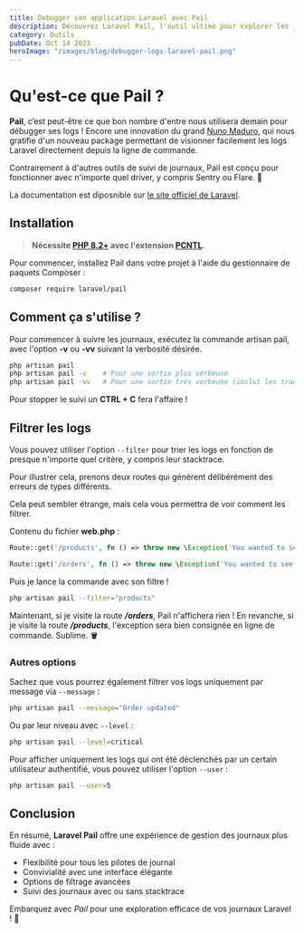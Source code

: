 ```yaml
---
title: Debugger son application Laravel avec Pail
description: Découvrez Laravel Pail, l'outil ultime pour explorer les journaux de votre application Laravel depuis la ligne de commande, avec une interface conviviale et une compatibilité totale.
category: Outils
pubDate: Oct 14 2023
heroImage: "/images/blog/debugger-logs-laravel-pail.png"
---
```


# Qu'est-ce que Pail ?

**Pail**, c’est peut-être ce que bon nombre d'entre nous utilisera demain pour débugger ses logs ! Encore une innovation du grand [Nuno Maduro](https://twitter.com/enunomaduro), qui nous gratifie d'un nouveau package permettant de visionner facilement les logs Laravel directement depuis la ligne de commande.

Contrairement à d'autres outils de suivi de journaux, Pail est conçu pour fonctionner avec n'importe quel driver, y compris Sentry ou Flare. 🔫

La documentation est diposnible sur [le site officiel de Laravel](https://laravel.com/docs/10.x/logging#tailing-log-messages-using-pail).

## Installation

> **Nécessite [PHP 8.2+](https://php.net/releases/) avec l'extension [PCNTL](https://www.php.net/manual/en/book.pcntl.php).**

Pour commencer, installez Pail dans votre projet à l'aide du gestionnaire de paquets Composer :

```bash
composer require laravel/pail
```

## Comment ça s'utilise ?

Pour commencer à suivre les journaux, exécutez la commande artisan pail, avec l'option **-v** ou **-vv** suivant la verbosité désirée.

```bash
php artisan pail
php artisan pail -v    # Pour une sortie plus verbeuse
php artisan pail -vv   # Pour une sortie très verbeuse (inclut les traces de la pile)
```

Pour stopper le suivi un **CTRL + C** fera l'affaire !

## Filtrer les logs

Vous pouvez utiliser l'option `--filter` pour trier les logs en fonction de presque n'importe quel critère, y compris leur stacktrace.

Pour illustrer cela, prenons deux routes qui génèrent délibérément des erreurs de types différents.

Cela peut sembler étrange, mais cela vous permettra de voir comment les filtrer.

Contenu du fichier **web.php** :

```php
Route::get('/products', fn () => throw new \Exception('You wanted to see products? You fool!'));

Route::get('/orders', fn () => throw new \Exception('You wanted to see orders? You fool!'));
```

Puis je lance la commande avec son filtre !

```bash
php artisan pail --filter="products"
```

Maintenant, si je visite la route ***/orders***, Pail n'affichera rien ! En revanche, si je visite la route ***/products***, l'exception sera bien consignée en ligne de commande. Sublime. 🪣

### Autres options

Sachez que vous pourrez également filtrer vos logs uniquement par message via `--message` :

```bash
php artisan pail --message="Order updated"
```

Ou par leur niveau avec `--level` :

```bash
php artisan pail --level=critical
```

Pour afficher uniquement les logs qui ont été déclenchés par un certain utilisateur authentifié, vous pouvez utiliser l'option `--user` :

```bash
php artisan pail --user=5
```

## Conclusion

En résumé, **Laravel Pail** offre une expérience de gestion des journaux plus fluide avec :

- Flexibilité pour tous les pilotes de journal
- Convivialité avec une interface élégante
- Options de filtrage avancées
- Suivi des journaux avec ou sans stacktrace

Embarquez avec *Pail* pour une exploration efficace de vos journaux Laravel ! 🚀